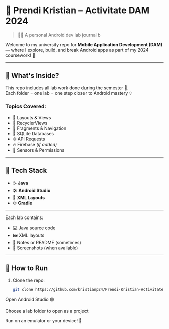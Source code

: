 # 📱 Prendi Kristian – Activitate DAM 2024

> 🧑‍🎓 A personal Android dev lab journal b

Welcome to my university repo for **Mobile Application Development (DAM)** — where I explore, build, and break Android apps as part of my 2024 coursework! 🚀

---

## 📘 What's Inside?

This repo includes all lab work done during the semester 📆.  
Each folder = one lab = one step closer to Android mastery 💡

### Topics Covered:
- 🧱 Layouts & Views
- 🔁 RecyclerViews
- 🧭 Fragments & Navigation
- 💾 SQLite Databases
- 🌐 API Requests
- 🔥 Firebase *(if added)*
- 📡 Sensors & Permissions

---

## 🧰 Tech Stack

- ☕ **Java**
- 🛠️ **Android Studio**
- 🧾 **XML Layouts**
- ⚙️ **Gradle**

---


Each lab contains:
- 💻 Java source code
- 🖼️ XML layouts
- 📝 Notes or README (sometimes)
- 📸 Screenshots (when available)

---

## 🚀 How to Run

1. Clone the repo:
   ```bash
   git clone https://github.com/kristianp24/Prendi-Kristian-ActivitateDAM2024.git
Open Android Studio 🟢

Choose a lab folder to open as a project

Run on an emulator or your device! 📲


